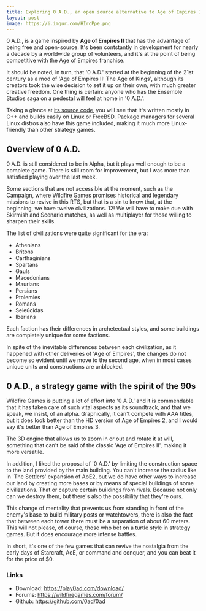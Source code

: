 ```yaml
---
title: Exploring 0 A.D., an open source alternative to Age of Empires II
layout: post
image: https://i.imgur.com/HIrcPpe.png
---
```


0 A.D., is a game inspired by **Age of Empires II** that has the advantage of being free and open-source. It's been contstantly in development for nearly a decade by a worldwide group of volunteers, and it's at the point of being competitive with the Age of Empires franchise.

It should be noted, in turn, that '0 A.D.' started at the beginning of the 21st century as a mod of 'Age of Empires II: The Age of Kings', although its creators took the wise decision to set it up on their own, with much greater creative freedom. One thing is certain: anyone who has the Ensemble Studios saga on a pedestal will feel at home in '0 A.D.'.

Taking a glance at [its source code](https://github.com/0ad/0ad), you will see that it's written mostly in C++ and builds easily on Linux or FreeBSD. Package managers for several Linux distros also have this game included, making it much more Linux-friendly than other strategy games.

## Overview of 0 A.D.

0 A.D. is still considered to be in Alpha, but it plays well enough to be a complete game. There is still room for improvement, but I was more than satisfied playing over the last week.

Some sections that are not accessible at the moment, such as the Campaign, where Wildfire Games promises historical and legendary missions to revive in this RTS, but that is a sin to know that, at the beginning, we have twelve civilizations. 12! We will have to make due with Skirmish and Scenario matches, as well as multiplayer for those willing to sharpen their skills.

The list of civilizations were quite significant for the era:
- Athenians
- Britons
- Carthaginians
- Spartans
- Gauls
- Macedonians
- Maurians
- Persians
- Ptolemies
- Romans
- Seleúcidas
- Iberians

Each faction has their differences in archetectual styles, and some buildings are completely unique for some factions.

In spite of the inevitable differences between each civilization, as it happened with other deliveries of 'Age of Empires', the changes do not become so evident until we move to the second age, when in most cases unique units and constructions are unblocked.

## 0 A.D., a strategy game with the spirit of the 90s

Wildfire Games is putting a lot of effort into '0 A.D.' and it is commendable that it has taken care of such vital aspects as its soundtrack, and that we speak, we insist, of an alpha. Graphically, it can't compete with AAA titles, but it does look better than the HD version of Age of Empires 2, and I would say it's better than Age of Empires 3.

The 3D engine that allows us to zoom in or out and rotate it at will, something that can't be said of the classic 'Age of Empires II', making it more versatile.

In addition, I liked the proposal of '0 A.D.' by limiting the construction space to the land provided by the main building. You can't increase the radius like in 'The Settlers' expansion of AoE2, but we do have other ways to increase our land by creating more bases or by means of special buildings of some civilizations. That or capture certain buildings from rivals. Because not only can we destroy them, but there's also the possibility that they're ours.

This change of mentality that prevents us from standing in front of the enemy's base to build military posts or watchtowers, there is also the fact that between each tower there must be a separation of about 60 meters. This will not please, of course, those who bet on a turtle style in strategy games. But it does encourage more intense battles.

In short, it's one of the few games that can revive the nostalgia from the early days of Starcraft, AoE, or command and conquer, and you can beat it for the price of $0.

### Links
- Download: https://play0ad.com/download/
- Forums: https://wildfiregames.com/forum/
- Github: https://github.com/0ad/0ad

